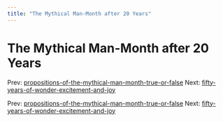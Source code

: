 ```yaml
---
title: "The Mythical Man-Month after 20 Years"
---
```


# The Mythical Man-Month after 20 Years

Prev: [propositions-of-the-mythical-man-month-true-or-false](propositions-of-the-mythical-man-month-true-or-false.md)
Next: [fifty-years-of-wonder-excitement-and-joy](fifty-years-of-wonder-excitement-and-joy.md)

Prev: [propositions-of-the-mythical-man-month-true-or-false](propositions-of-the-mythical-man-month-true-or-false.md)
Next: [fifty-years-of-wonder-excitement-and-joy](fifty-years-of-wonder-excitement-and-joy.md)
